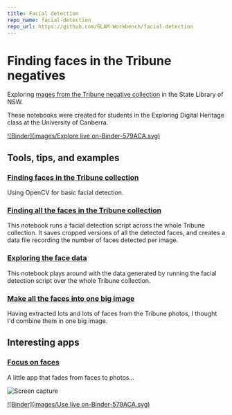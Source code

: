 ```yaml
---
title: Facial detection
repo_name: facial-detection
repo_url: https://github.com/GLAM-Workbench/facial-detection
---
```


# Finding faces in the Tribune negatives

Exploring [mages from the Tribune negative collection](https://timsherratt.org/research-notebook/records-resistance/notes/tribune-metadata/) in the State Library of NSW.

These notebooks were created for students in the Exploring Digital Heritage class at the University of Canberra.

[![Binder](images/Explore live on-Binder-579ACA.svg)](https://mybinder.org/v2/gh/GLAM-Workbench/facial-detection/master)

## Tools, tips, and examples

### [Finding faces in the Tribune collection](https://nbviewer.jupyter.org/github/GLAM-Workbench/facial-detection/blob/master/Finding-faces-in-the-Tribune-collection.ipynb)  
Using OpenCV for basic facial detection.

### [Finding all the faces in the Tribune collection](https://nbviewer.jupyter.org/github/GLAM-Workbench/facial-detection/blob/master/Finding-all-the-faces-in-the-Tribune-collection.ipynb)  
This notebook runs a facial detection script across the whole Tribune collection. It saves cropped versions of all the detected faces, and creates a data file recording the number of faces detected per image.

### [Exploring the face data](https://nbviewer.jupyter.org/github/GLAM-Workbench/facial-detection/blob/master/Exploring-the-face-data.ipynb)  
This notebook plays around with the data generated by running the facial detection script over the whole Tribune collection.

### [Make all the faces into one big image](https://nbviewer.jupyter.org/github/GLAM-Workbench/facial-detection/blob/master/Make-all-the-faces-into-one-big-image.ipynb)  
Having extracted lots and lots of faces from the Tribune photos, I thought I'd combine them in one big image.

## Interesting apps

### [Focus on faces](https://nbviewer.jupyter.org/github/GLAM-Workbench/facial-detection/blob/master/focus-on-faces.ipynb)  
A little app that fades from faces to photos...

![Screen capture](images/focus_on_faces.gif)

[![Binder](images/Use live on-Binder-579ACA.svg)](https://mybinder.org/v2/gh/GLAM-Workbench/facial-detection/master?urlpath=apps%2Ffocus-on-faces.ipynb)
